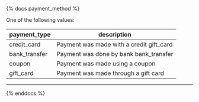 {% docs payment_method %}

One of the following values:

| payment_type     | description                              |
|------------------|------------------------------------------|
| credit_card      | Payment was made with a credit gift_card |
| bank_transfer    | Payment was done by bank bank_transfer   |
| coupon           | Payment was made using a coupon          |
| gift_card        | Payment was made through a gift card     | 
---------------------------------------------------------------

{% enddocs  %}